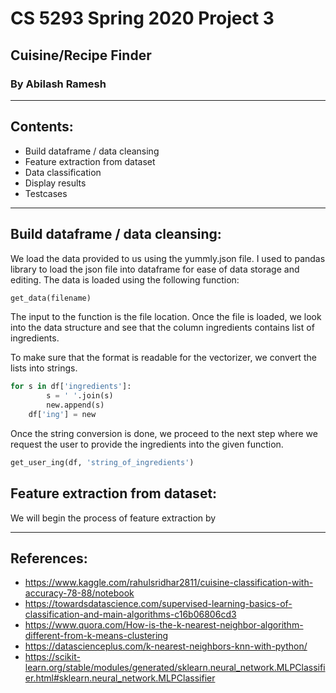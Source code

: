 # CS 5293 Spring 2020 Project 3
## Cuisine/Recipe Finder
### By Abilash Ramesh
-------
## Contents:
* Build dataframe / data cleansing
* Feature extraction from dataset
* Data classification
* Display results
* Testcases 
----
## Build dataframe / data cleansing:

We load the data provided to us using the yummly.json file. I used to pandas library to load the json file into dataframe for ease of data storage and editing. The data is loaded using the following function:
```python
get_data(filename)
```
The input to the function is the file location. Once the file is loaded, we look into the data structure and see that the column ingredients contains list of ingredients. 

To make sure that the format is readable for the vectorizer, we convert the lists into strings.
``` python
for s in df['ingredients']:
        s = ' '.join(s)
        new.append(s)
    df['ing'] = new
````
Once the string conversion is done, we proceed to the next step where we request the user to provide the ingredients into the given function.
``` python
get_user_ing(df, 'string_of_ingredients')
```


## Feature extraction from dataset:

We will begin the process of feature extraction by 

------
## References:
* https://www.kaggle.com/rahulsridhar2811/cuisine-classification-with-accuracy-78-88/notebook
* https://towardsdatascience.com/supervised-learning-basics-of-classification-and-main-algorithms-c16b06806cd3
* https://www.quora.com/How-is-the-k-nearest-neighbor-algorithm-different-from-k-means-clustering
* https://datascienceplus.com/k-nearest-neighbors-knn-with-python/
* https://scikit-learn.org/stable/modules/generated/sklearn.neural_network.MLPClassifier.html#sklearn.neural_network.MLPClassifier
